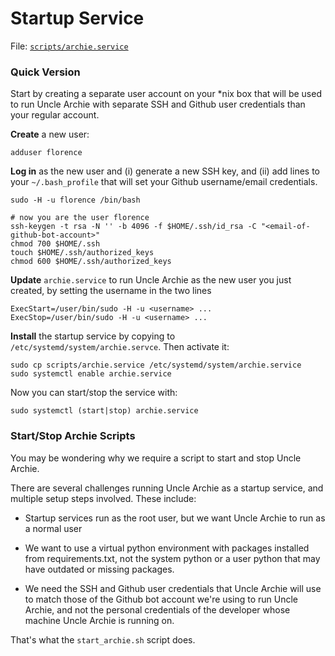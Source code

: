 # Startup Service

File: [`scripts/archie.service`](https://github.com/charlesreid1/uncle-archie/blob/master/scripts/archie.service)

### Quick Version

Start by creating a separate user account on your \*nix box that will
be used to run Uncle Archie with separate SSH and Github user credentials
than your regular account.

**Create** a new user:

```
adduser florence
```

**Log in** as the new user and (i) generate a new SSH key, and (ii) add lines to
your `~/.bash_profile` that will set your Github username/email credentials.

```
sudo -H -u florence /bin/bash

# now you are the user florence
ssh-keygen -t rsa -N '' -b 4096 -f $HOME/.ssh/id_rsa -C "<email-of-github-bot-account>"
chmod 700 $HOME/.ssh
touch $HOME/.ssh/authorized_keys
chmod 600 $HOME/.ssh/authorized_keys
```

**Update** `archie.service` to run Uncle Archie as the new user
you just created, by setting the username in the two lines

```
ExecStart=/user/bin/sudo -H -u <username> ...
ExecStop=/user/bin/sudo -H -u <username> ...
```

**Install** the startup service by copying to 
`/etc/systemd/system/archie.servce`. Then activate it:

```
sudo cp scripts/archie.service /etc/systemd/system/archie.service
sudo systemctl enable archie.service
```

Now you can start/stop the service with:

```
sudo systemctl (start|stop) archie.service
```


### Start/Stop Archie Scripts

You may be wondering why we require a script to start and stop Uncle Archie.

There are several challenges running Uncle Archie as a startup service,
and multiple setup steps involved. These include:

* Startup services run as the root user, but we want Uncle Archie
  to run as a normal user

* We want to use a virtual python environment with packages installed
  from requirements.txt, not the system python or a user python
  that may have outdated or missing packages.

* We need the SSH and Github user credentials that Uncle Archie will
  use to match those of the Github bot account we're using to run
  Uncle Archie, and not the personal credentials of the developer
  whose machine Uncle Archie is running on.

That's what the `start_archie.sh` script does.

